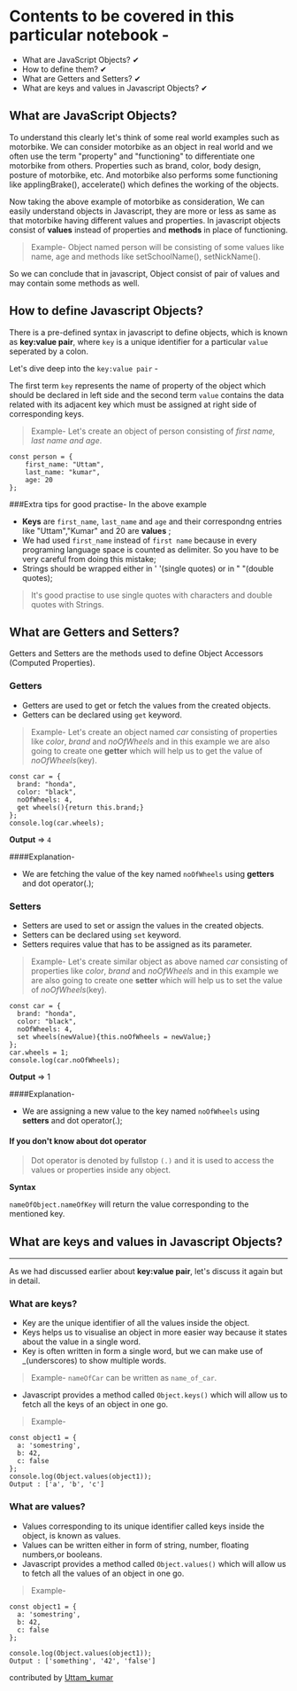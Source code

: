 # Contents to be covered in this particular notebook -
* What are JavaScript Objects? ✔
* How to define them? ✔
* What are Getters and Setters? ✔
* What are keys and values in Javascript Objects? ✔


## What are JavaScript Objects?
To understand this clearly let's think of some real world examples such as motorbike. We can consider motorbike as an object in real world and we often use the term "property" and "functioning" to differentiate one motorbike from others. Properties such as brand, color, body design, posture of motorbike, etc. And motorbike also performs some functioning like applingBrake(), accelerate() which defines the working of the objects.

Now taking the above example of motorbike as consideration, We can easily understand objects in Javascript, they are more or less as same as that motorbike having different values and properties. In javascript objects consist of **values** instead of properties and **methods** in place of functioning. 
> Example- Object named person will be consisting of some values like name, age and methods like setSchoolName(), setNickName().

So we can conclude that in javascript, Object consist of pair of values and may contain some methods as well. 

## How to define Javascript Objects?
There is a pre-defined syntax in javascript to define objects, which is known as **key:value pair**, where `key` is a unique identifier for a particular `value` seperated by a colon. 

Let's dive deep into the `key:value pair` -

The first term `key` represents the name of property of the object which should be declared in left side and the second term `value` contains the data related with its adjacent key which must be assigned at right side of corresponding keys.
>Example- Let's create an object of person consisting of _first name, last name and age_. 
```
const person = {
    first_name: "Uttam", 
    last_name: "kumar",
    age: 20
};
```

###Extra tips for good practise-
In the above example 
* **Keys** are `first_name`, `last_name` and `age` and their correspondng entries like "Uttam","Kumar" and 20 are **values** ;
* We had used `first_name` instead of `first name` because in every programing language space is counted as delimiter. So you have to be very careful from doing this mistake;
* Strings should be wrapped either in ' '(single quotes) or in " "(double quotes);
>It's good practise to use single quotes with characters and double quotes with Strings.


## What are Getters and Setters?
Getters and Setters are the methods used to define Object Accessors (Computed Properties).

### Getters
* Getters are used to get or fetch the values from the created objects.
* Getters can be declared using `get` keyword.
>Example-
Let's create an object named _car_ consisting of properties like _color_, _brand_ and _noOfWheels_ and in this example we are also going to create one **getter** which will help us to get the value of _noOfWheels_(key).
```
const car = {
  brand: "honda",
  color: "black",
  noOfWheels: 4,
  get wheels(){return this.brand;}
};
console.log(car.wheels);
```
  **Output** => `4`

####Explanation-
* We are fetching the value of the key named `noOfWheels` using **getters** and dot operator(.);


### Setters
* Setters are used to set or assign the values in the created objects.
* Setters can be declared using `set` keyword.
* Setters requires value that has to be assigned as its parameter.
>Example-
Let's create similar object as above named _car_ consisting of properties like _color_, _brand_ and _noOfWheels_ and in this example we are also going to create one **setter** which will help us to set the value of _noOfWheels_(key).
```
const car = {
  brand: "honda",
  color: "black",
  noOfWheels: 4,
  set wheels(newValue){this.noOfWheels = newValue;}
};
car.wheels = 1;
console.log(car.noOfWheels);
```
  **Output** => 1

####Explanation-
* We are assigning a new value to the key named `noOfWheels` using **setters** and dot operator(.);

#### If you don't know about dot operator
> Dot operator is denoted by fullstop `(.)` and it is used to access the values or properties inside any object. 

  **Syntax**

  `nameOfObject.nameOfKey` will return the value corresponding to the mentioned key.
  
  ## What are keys and values in Javascript Objects?

---


As we had discussed earlier about **key:value pair**, let's discuss it again but in detail.
### What are keys?
* Key are the unique identifier of all the values inside the object. 
* Keys helps us to visualise an object in more easier way because it states about the value in a single word.
* Key is often written in form a single word, but we can make use of _(underscores) to show multiple words.
> Example- `nameOfCar` can be written as `name_of_car`.
* Javascript provides a method called `Object.keys()` which will allow us to fetch all the keys of an object in one go.
> Example-

  ```
  const object1 = {
    a: 'somestring',
    b: 42,
    c: false
  };
  console.log(Object.values(object1));
  Output : ['a', 'b', 'c'] 
  ```
### What are values?
* Values corresponding to its unique identifier called keys inside the object, is known as values. 
* Values can be written either in form of string, number, floating numbers,or booleans.
* Javascript provides a method called `Object.values()` which will allow us to fetch all the values of an object in one go.
> Example- 

  ```
  const object1 = {
    a: 'somestring',
    b: 42,
    c: false
  };

  console.log(Object.values(object1));
  Output : ['something', '42', 'false'] 
  ```
  contributed by [Uttam_kumar](https://github.com/helper-uttam)
